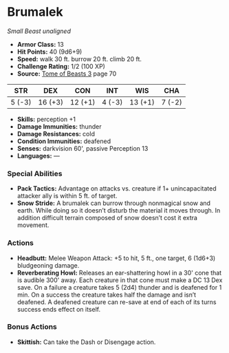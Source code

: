 # Brumalek

*Small* *Beast* *unaligned*

- **Armor Class:** 13
- **Hit Points:** 40 (9d6+9)
- **Speed:** walk 30 ft. burrow 20 ft. climb 20 ft.
- **Challenge Rating:** 1/2 (100 XP)
- **Source:** [Tome of Beasts 3](https://koboldpress.com/kpstore/product/tome-of-beasts-3-for-5th-edition/) page 70

| STR | DEX | CON | INT | WIS | CHA |
| --- | --- | --- | --- | --- | --- |
| 5 (-3) | 16 (+3) | 12 (+1) | 4 (-3) | 13 (+1) | 7 (-2) |

- **Skills:** perception +1
- **Damage Immunities:** thunder
- **Damage Resistances:** cold
- **Condition Immunities:** deafened
- **Senses:** darkvision 60', passive Perception 13
- **Languages:** —
### Special Abilities
- **Pack Tactics:** Advantage on attacks vs. creature if 1+ unincapacitated attacker ally is within 5 ft. of target.
- **Snow Stride:** A brumalek can burrow through nonmagical snow and earth. While doing so it doesn’t disturb the material it moves through. In addition difficult terrain composed of snow doesn’t cost it extra movement.
### Actions
- **Headbutt:** Melee Weapon Attack: +5 to hit, 5 ft., one target, 6 (1d6+3) bludgeoning damage.
- **Reverberating Howl:** Releases an ear-shattering howl in a 30' cone that is audible 300' away. Each creature in that cone must make a DC 13 Dex save. On a failure a creature takes 5 (2d4) thunder and is deafened for 1 min. On a success the creature takes half the damage and isn’t deafened. A deafened creature can re-save at end of each of its turns success ends effect on itself.
### Bonus Actions
- **Skittish:** Can take the Dash or Disengage action.


